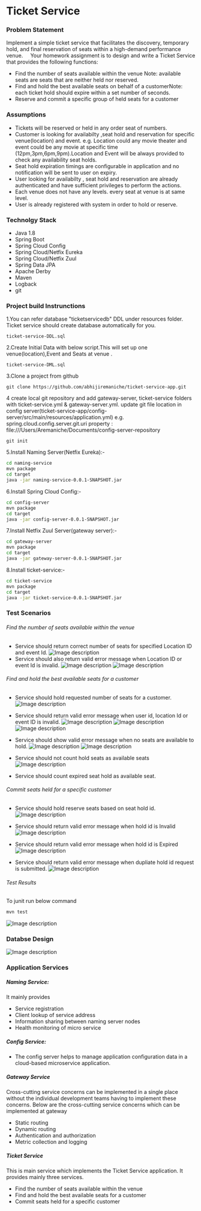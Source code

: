 # Ticket Service 

### Problem Statement
Implement a simple ticket service that facilitates the discovery, temporary hold, and final reservation of seats within a high-demand performance venue.
     
Your homework assignment is to design and write a Ticket Service that provides the following functions:
- Find the number of seats available within the venue Note: available seats are seats that are neither held nor reserved.
- Find and hold the best available seats on behalf of a customerNote: each ticket hold should expire within a set number of seconds. 
- Reserve and commit a specific group of held seats for a customer

### Assumptions
  - Tickets will be reserved  or held in any order seat of numbers.
  - Customer is looking for availabilty ,seat hold and reservation for specific venue(location) and event. e.g. Location could any movie theater and event could be any movie at specific time (12pm,3pm,6pm,9pm).Location and Event will be always provided to check any availability seat holds.
  - Seat hold expiration timings are configurable in application and no notification  will be sent to user on expiry.
  - User looking for availabilty , seat hold and reservation are already authenticated  and have sufficient  privileges  to perform the actions.
  - Each venue does not have any levels. every seat at venue is at same level.
  - User is already registered with system in order to hold or reserve.
  
### Technolgy Stack
  - Java 1.8
  - Spring Boot
  - Spring Cloud Config
  - Spring Cloud/Netfix Eureka
  - Spring Cloud/Netfix Zuul
  - Spring Data JPA
  - Apache Derby 
  - Maven
  - Logback
  - git
  

### Project build Instrunctions
1.You can refer database "ticketservicedb"  DDL under resources folder. Ticket service should create database automatically for you.
```
ticket-service-DDL.sql
```
2.Create Initial Data  with below script.This will set up one venue(location),Event and Seats at venue .
```
ticket-service-DML.sql
```
3.Clone a project from github
```
git clone https://github.com/abhijiremaniche/ticket-service-app.git
```
4 create local git repository  and add gateway-server, ticket-service folders with ticket-service.yml & gateway-server.yml. update git file location in config server(ticket-service-app/config-server/src/main/resources/application.yml) e.g.
 spring.cloud.config.server.git.uri property : file:///Users/Aremaniche/Documents/config-server-repository
```
git init
```
 
5.Install Naming Server(Netfix Eureka):-
```sh
cd naming-service
mvn package
cd target
java -jar naming-service-0.0.1-SNAPSHOT.jar
```
6.Install Spring Cloud Config:-
```sh
cd config-server
mvn package
cd target
java -jar config-server-0.0.1-SNAPSHOT.jar
```

7.Install Netfix Zuul Server(gateway server):-
```sh
cd gateway-server
mvn package
cd target
java -jar gateway-server-0.0.1-SNAPSHOT.jar
```
8.Install ticket-service:-
```sh
cd ticket-service
mvn package
cd target
java -jar ticket-service-0.0.1-SNAPSHOT.jar
```
### Test Scenarios
###### Find the number of seats available within the venue
  - Service should   return correct number of seats for specified Location ID and event Id.
  ![Image description](https://github.com/abhijiremaniche/ticket-service-app/blob/master/img/1.png)
   - Service should also return valid error message when Location ID or event Id  is invalid.
 ![Image description](https://github.com/abhijiremaniche/ticket-service-app/blob/master/img/2.png)
  ![Image description](https://github.com/abhijiremaniche/ticket-service-app/blob/master/img/3.png)
###### Find and hold the best available seats for a customer
-  Service should hold requested number of seats for a customer.
  ![Image description](https://github.com/abhijiremaniche/ticket-service-app/blob/master/img/4.png)
-  Service should return valid error message when  user id, location Id or event ID is invalid.
  ![Image description](https://github.com/abhijiremaniche/ticket-service-app/blob/master/img/5.png)
    ![Image description](https://github.com/abhijiremaniche/ticket-service-app/blob/master/img/7.png) 
    ![Image description](https://github.com/abhijiremaniche/ticket-service-app/blob/master/img/6.png)
-  Service should show valid error message when no seats are available to hold.
 ![Image description](https://github.com/abhijiremaniche/ticket-service-app/blob/master/img/8.png) 
  ![Image description](https://github.com/abhijiremaniche/ticket-service-app/blob/master/img/9.png) 
 
-  Service should not count hold seats as available seats
  ![Image description](https://github.com/abhijiremaniche/ticket-service-app/blob/master/img/10.png) 

- Service should count expired seat hold as available seat.

###### Commit seats held for a specific customer
- Service should hold reserve seats based on seat hold id.
   ![Image description](https://github.com/abhijiremaniche/ticket-service-app/blob/master/img/11.png) 
   
- Service should return valid error message when hold id is Invalid
![Image description](https://github.com/abhijiremaniche/ticket-service-app/blob/master/img/13.png) 
- Service should return valid error message when hold id is Expired
 ![Image description](https://github.com/abhijiremaniche/ticket-service-app/blob/master/img/12.png) 
- Service should return valid error message when dupliate hold id request is submitted.
 ![Image description](https://github.com/abhijiremaniche/ticket-service-app/blob/master/img/14.png) 

 

###### Test Results
 To junit run below command
 ```sh
 mvn test
```
  ![Image description](https://github.com/abhijiremaniche/ticket-service-app/blob/master/img/15.png) 
  
### Databse Design
   ![Image description](https://github.com/abhijiremaniche/ticket-service-app/blob/master/img/database_diagram.png) 
### Application Services
##### Naming Service:
It mainly provides
- Service registration 
- Client lookup of service address 
- Information sharing between naming server nodes
- Health monitoring of micro service

##### Config  Service: 
- The config server helps to manage application configuration data in a cloud-based microservice application.
 
##### Gateway Service
Cross-cutting service concerns can be implemented in a single place without the individual development teams having to implement these concerns. Below are the cross-cutting service concerns which can be implemented at gateway
- Static routing
- Dynamic routing  
- Authentication and authorization 
- Metric collection and logging

##### Ticket Service 
This is main service which implements the Ticket Service application. It provides
mainly three services.
- Find the number of seats available within the venue
- Find and hold the best available seats for a customer
- Commit seats held for a specific customer

